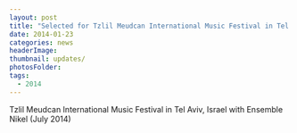 ```yaml
---
layout: post
title: "Selected for Tzlil Meudcan International Music Festival in Tel Aviv, Israel with Ensemble Nikel (July 2014)."
date: 2014-01-23
categories: news
headerImage:
thumbnail: updates/
photosFolder:
tags:
  - 2014
---
```


Tzlil Meudcan International Music Festival in Tel Aviv, Israel with Ensemble Nikel (July 2014)
